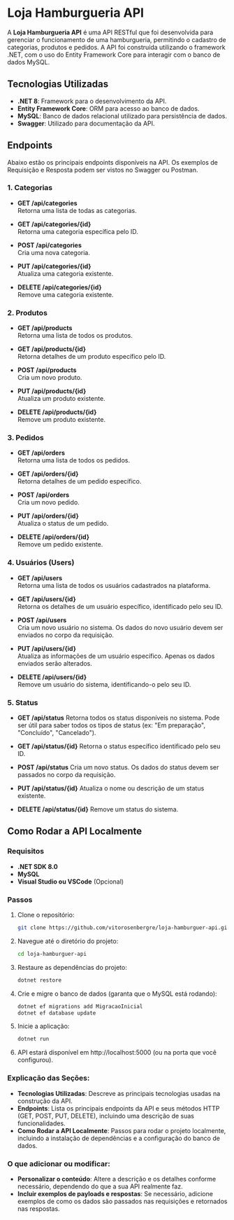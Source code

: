 # Loja Hamburgueria API

A **Loja Hamburgueria API** é uma API RESTful que foi desenvolvida para gerenciar o funcionamento de uma hamburgueria, permitindo o cadastro de categorias, produtos e pedidos. A API foi construída utilizando o framework .NET, com o uso do Entity Framework Core para interagir com o banco de dados MySQL.

## Tecnologias Utilizadas

- **.NET 8**: Framework para o desenvolvimento da API.
- **Entity Framework Core**: ORM para acesso ao banco de dados.
- **MySQL**: Banco de dados relacional utilizado para persistência de dados.
- **Swagger**: Utilizado para documentação da API.

## Endpoints

Abaixo estão os principais endpoints disponíveis na API. Os exemplos de Requisição e Resposta podem ser vistos no Swagger ou Postman.

### 1. **Categorias**

- **GET /api/categories**  
  Retorna uma lista de todas as categorias.

- **GET /api/categories/{id}**  
  Retorna uma categoria específica pelo ID.

- **POST /api/categories**  
  Cria uma nova categoria.

- **PUT /api/categories/{id}**  
  Atualiza uma categoria existente.

- **DELETE /api/categories/{id}**  
  Remove uma categoria existente.

### 2. **Produtos**

- **GET /api/products**  
  Retorna uma lista de todos os produtos.

- **GET /api/products/{id}**  
  Retorna detalhes de um produto específico pelo ID.

- **POST /api/products**  
  Cria um novo produto.

- **PUT /api/products/{id}**  
  Atualiza um produto existente.

- **DELETE /api/products/{id}**  
  Remove um produto existente.

### 3. **Pedidos**

- **GET /api/orders**  
  Retorna uma lista de todos os pedidos.

- **GET /api/orders/{id}**  
  Retorna detalhes de um pedido específico.

- **POST /api/orders**  
  Cria um novo pedido.

- **PUT /api/orders/{id}**  
  Atualiza o status de um pedido.

- **DELETE /api/orders/{id}**  
  Remove um pedido existente.

### 4. **Usuários (Users)**

- **GET /api/users**  
  Retorna uma lista de todos os usuários cadastrados na plataforma.

- **GET /api/users/{id}**  
  Retorna os detalhes de um usuário específico, identificado pelo seu ID.

- **POST /api/users**  
  Cria um novo usuário no sistema. Os dados do novo usuário devem ser enviados no corpo da requisição.

- **PUT /api/users/{id}**  
  Atualiza as informações de um usuário específico. Apenas os dados enviados serão alterados.

- **DELETE /api/users/{id}**  
  Remove um usuário do sistema, identificando-o pelo seu ID.

### 5. Status

- **GET /api/status**
  Retorna todos os status disponíveis no sistema. Pode ser útil para saber todos os tipos de status (ex: "Em preparação", "Concluído", "Cancelado").

- **GET /api/status/{id}**
  Retorna o status específico identificado pelo seu ID.

- **POST /api/status**
  Cria um novo status. Os dados do status devem ser passados no corpo da requisição.

- **PUT /api/status/{id}**
  Atualiza o nome ou descrição de um status existente.

- **DELETE /api/status/{id}**
  Remove um status do sistema.


## Como Rodar a API Localmente

### Requisitos

- **.NET SDK 8.0**
- **MySQL**
- **Visual Studio ou VSCode** (Opcional)

### Passos

1. Clone o repositório:
   ```bash
   git clone https://github.com/vitorosenbergre/loja-hamburguer-api.git

2. Navegue até o diretório do projeto:
   ```bash
   cd loja-hamburguer-api

3. Restaure as dependências do projeto:
   ```bash
   dotnet restore

4. Crie e migre o banco de dados (garanta que o MySQL está rodando):
   ```bash
   dotnet ef migrations add MigracaoInicial
   dotnet ef database update

5. Inicie a aplicação:
   ```bash
   dotnet run

6.  API estará disponível em http://localhost:5000 (ou na porta que você configurou).

### Explicação das Seções:

- **Tecnologias Utilizadas**: Descreve as principais tecnologias usadas na construção da API.
- **Endpoints**: Lista os principais endpoints da API e seus métodos HTTP (GET, POST, PUT, DELETE), incluindo uma descrição de suas funcionalidades.
- **Como Rodar a API Localmente**: Passos para rodar o projeto localmente, incluindo a instalação de dependências e a configuração do banco de dados.

### O que adicionar ou modificar:
- **Personalizar o conteúdo**: Altere a descrição e os detalhes conforme necessário, dependendo do que a sua API realmente faz.
- **Incluir exemplos de payloads e respostas**: Se necessário, adicione exemplos de como os dados são passados nas requisições e retornados nas respostas.



